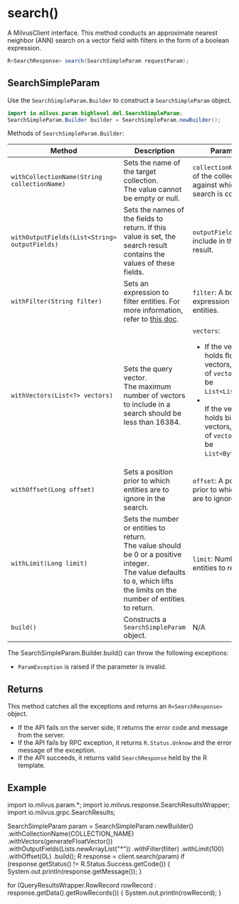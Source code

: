 # search()

A MilvusClient interface. This method conducts an approximate nearest neighbor (ANN) search on a vector field with filters in the form of a boolean expression.

```Java
R<SearchResponse> search(SearchSimpleParam requestParam);
```

## SearchSimpleParam

Use the `SearchSimpleParam.Builder` to construct a `SearchSimpleParam` object.

```Java
import io.milvus.param.highlevel.dml.SearchSimpleParam;
SearchSimpleParam.Builder builder = SearchSimpleParam.newBuilder();
```

Methods of `SearchSimpleParam.Builder`:

| Method | Description | Parameters |
| --- | --- | --- |
| `withCollectionName(String collectionName)` | Sets the name of the target collection.<br>The value cannot be empty or null. | `collectionName`: Name of the collection against which the search is conducted. |
| `withOutputFields(List<String> outputFields)` | Sets the names of the fields to return. If this value is set, the search result contains the values of these fields. | `outputFields`: Fields to include in the search result. |
| `withFilter(String filter)` | Sets an expression to filter entities. For more information, refer to [this doc](https://milvus.io/docs/boolean.md). | `filter`: A boolean expression to filter entities. |
| `withVectors(List<?> vectors)` | Sets the query vector.<br>The maximum number of vectors to include in a search should be less than 16384. | `vectors`: <ul><li>If the vector field holds float vectors, the type of `vectors` should be `List<List<Float>>`.</li><li></li>If the vector field holds binary vectors, the type of `vectors` should be `List<ByteBuffer>`.</ul> |
| `withOffset(Long offset)` | Sets a position prior to which entities are to ignore in the search. | `offset`: A position prior to which entities are to ignore. |
| `withLimit(Long limit)` | Sets the number or entities to return.<br>The value should be 0 or a positive integer.<br>The value defaults to `0`, which lifts the limits on the number of entities to return. | `limit`: Number of entities to return. |
| `build()` | Constructs a `SearchSimpleParam` object. | N/A |

The SearchSimpleParam.Builder.build() can throw the following exceptions:

- `ParamException` is raised if the parameter is invalid.

## Returns

This method catches all the exceptions and returns an `R<SearchResponse>` object.

- If the API fails on the server side, it returns the error code and message from the server.
- If the API fails by RPC exception, it returns `R.Status.Unknow` and the error message of the exception.
- If the API succeeds, it returns valid `SearchResponse` held by the R template.

## Example

import io.milvus.param.*;
import io.milvus.response.SearchResultsWrapper;
import io.milvus.grpc.SearchResults;

SearchSimpleParam param = SearchSimpleParam.newBuilder()
        .withCollectionName(COLLECTION_NAME)
        .withVectors(generateFloatVector())
        .withOutputFields(Lists.newArrayList("*"))
        .withFilter(filter)
        .withLimit(100)
        .withOffset(0L)
        .build();
R<SearchResponse> response = client.search(param)
if (response.getStatus() != R.Status.Success.getCode()) {
    System.out.println(response.getMessage());
}

for (QueryResultsWrapper.RowRecord rowRecord : response.getData().getRowRecords()) {
    System.out.println(rowRecord);
}